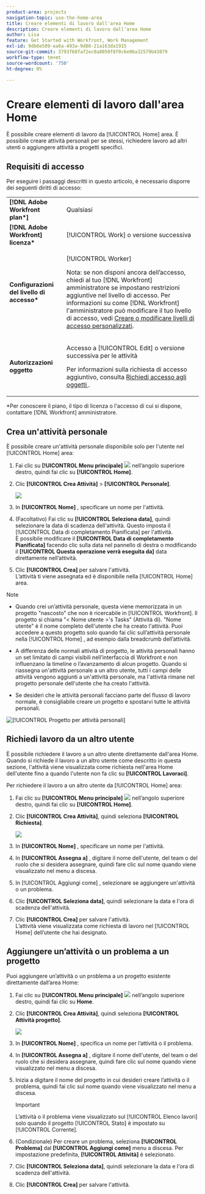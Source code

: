 ```yaml
---
product-area: projects
navigation-topic: use-the-home-area
title: Creare elementi di lavoro dall'area Home
description: Creare elementi di lavoro dall'area Home
author: Lisa
feature: Get Started with Workfront, Work Management
exl-id: 9db6e509-ea6a-493a-9d86-21a163da1915
source-git-commit: 3793f68faf2ec0a8050f8f0c6e06a32579b43879
workflow-type: tm+mt
source-wordcount: '750'
ht-degree: 0%

---
```


# Creare elementi di lavoro dall&#39;area Home

<!--
<p data-mc-conditions="QuicksilverOrClassic.Draft mode">(NOTE: From Courtney: Need to rename)</p>
-->

È possibile creare elementi di lavoro da [!UICONTROL Home] area. È possibile creare attività personali per se stessi, richiedere lavoro ad altri utenti o aggiungere attività a progetti specifici.

## Requisiti di accesso

Per eseguire i passaggi descritti in questo articolo, è necessario disporre dei seguenti diritti di accesso:

<table style="table-layout:auto"> 
 <col> 
 <col> 
 <tbody> 
  <tr> 
   <td role="rowheader"><strong>[!DNL Adobe Workfront plan*]</strong></td> 
   <td> <p>Qualsiasi</p> </td> 
  </tr> 
  <tr> 
   <td role="rowheader"><strong>[!DNL Adobe Workfront] licenza*</strong></td> 
   <td> <p>[!UICONTROL Work] o versione successiva</p> </td> 
  </tr> 
  <tr> 
   <td role="rowheader"><strong>Configurazioni del livello di accesso*</strong></td> 
   <td> <p>[!UICONTROL Worker]</p> <p>Nota: se non disponi ancora dell’accesso, chiedi al tuo [!DNL Workfront] amministratore se impostano restrizioni aggiuntive nel livello di accesso. Per informazioni su come [!DNL Workfront] l'amministratore può modificare il tuo livello di accesso, vedi <a href="../../../administration-and-setup/add-users/configure-and-grant-access/create-modify-access-levels.md" class="MCXref xref">Creare o modificare livelli di accesso personalizzati</a>.</p> </td> 
  </tr> 
  <tr> 
   <td role="rowheader"><strong>Autorizzazioni oggetto</strong></td> 
   <td> <p>Accesso a [!UICONTROL Edit] o versione successiva per le attività</p> <p>Per informazioni sulla richiesta di accesso aggiuntivo, consulta <a href="../../../workfront-basics/grant-and-request-access-to-objects/request-access.md" class="MCXref xref">Richiedi accesso agli oggetti </a>.</p> </td> 
  </tr> 
 </tbody> 
</table>

&#42;Per conoscere il piano, il tipo di licenza o l&#39;accesso di cui si dispone, contattare [!DNL Workfront] amministratore.

## Crea un&#39;attività personale

È possibile creare un&#39;attività personale disponibile solo per l&#39;utente nel [!UICONTROL Home] area:

1. Fai clic su **[!UICONTROL Menu principale]** ![](assets/main-menu-icon.png) nell’angolo superiore destro, quindi fai clic su **[!UICONTROL Home]**.
1. Clic **[!UICONTROL Crea Attività]** > **[!UICONTROL Personale]**.

   ![](assets/creating-work-items-new-task-personal-nwe-350x228.png)

1. In **[!UICONTROL Nome]** , specificare un nome per l&#39;attività.
1. (Facoltativo) Fai clic su **[!UICONTROL Seleziona data]**, quindi selezionare la data di scadenza dell&#39;attività. Questo imposta il [!UICONTROL Data di completamento Pianificata] per l&#39;attività.\
   È possibile modificare il **[!UICONTROL Data di completamento Pianificata]** facendo clic sulla data nel pannello di destra o modificando il **[!UICONTROL Questa operazione verrà eseguita da]** data direttamente nell’attività.

1. Clic **[!UICONTROL Crea]** per salvare l&#39;attività.\
   L’attività ti viene assegnata ed è disponibile nella [!UICONTROL Home] area.

>[!NOTE]
>
>* Quando crei un’attività personale, questa viene memorizzata in un progetto &quot;nascosto&quot; che non è ricercabile in [!UICONTROL Workfront]. Il progetto si chiama &quot;&lt; Nome utente >&#39;s Tasks&quot; (Attività di). &quot;Nome utente&quot; è il nome completo dell&#39;utente che ha creato l&#39;attività. Puoi accedere a questo progetto solo quando fai clic sull’attività personale nella [!UICONTROL Home] , ad esempio dalla breadcrumb dell’attività.
>
>* A differenza delle normali attività di progetto, le attività personali hanno un set limitato di campi visibili nell’interfaccia di Workfront e non influenzano la timeline o l’avanzamento di alcun progetto. Quando si riassegna un&#39;attività personale a un altro utente, tutti i campi delle attività vengono aggiunti a un&#39;attività personale, ma l&#39;attività rimane nel progetto personale dell&#39;utente che ha creato l&#39;attività.
>
>* Se desideri che le attività personali facciano parte del flusso di lavoro normale, è consigliabile creare un progetto e spostarvi tutte le attività personali.
>
> ![[!UICONTROL Progetto per attività personali]](assets/createworkitems-personal--project-350x105.png)

## Richiedi lavoro da un altro utente

È possibile richiedere il lavoro a un altro utente direttamente dall&#39;area Home. Quando si richiede il lavoro a un altro utente come descritto in questa sezione, l&#39;attività viene visualizzata come richiesta nell&#39;area Home dell&#39;utente fino a quando l&#39;utente non fa clic su **[!UICONTROL Lavoraci]**.

Per richiedere il lavoro a un altro utente da [!UICONTROL Home] area:

1. Fai clic su **[!UICONTROL Menu principale]** ![](assets/main-menu-icon.png) nell’angolo superiore destro, quindi fai clic su **[!UICONTROL Home]**.
1. Clic **[!UICONTROL Crea Attività]**, quindi seleziona **[!UICONTROL Richiesta]**.

   ![](assets/creating-work-items-new-task-request-nwe-350x283.png)

1. In **[!UICONTROL Nome]** , specificare un nome per l&#39;attività.
1. In **[!UICONTROL Assegna a]** , digitare il nome dell&#39;utente, del team o del ruolo che si desidera assegnare, quindi fare clic sul nome quando viene visualizzato nel menu a discesa.
1. In [!UICONTROL Aggiungi come] , selezionare se aggiungere un&#39;attività o un problema.
1. Clic **[!UICONTROL Seleziona data]**, quindi selezionare la data e l&#39;ora di scadenza dell&#39;attività.
1. Clic **[!UICONTROL Crea]** per salvare l&#39;attività.\
   L’attività viene visualizzata come richiesta di lavoro nel [!UICONTROL Home] dell’utente che hai designato.

## Aggiungere un’attività o un problema a un progetto

Puoi aggiungere un’attività o un problema a un progetto esistente direttamente dall’area Home:

1. Fai clic su **[!UICONTROL Menu principale]** ![](assets/main-menu-icon.png) nell’angolo superiore destro, quindi fai clic su **Home**.
1. Clic **[!UICONTROL Crea Attività]**, quindi seleziona **[!UICONTROL Attività progetto]**.

   ![](assets/creating-work-items-new-project-task-nwe-350x358.png)

1. In **[!UICONTROL Nome]** , specifica un nome per l’attività o il problema.
1. In **[!UICONTROL Assegna a]** , digitare il nome dell&#39;utente, del team o del ruolo che si desidera assegnare, quindi fare clic sul nome quando viene visualizzato nel menu a discesa.
1. Inizia a digitare il nome del progetto in cui desideri creare l’attività o il problema, quindi fai clic sul nome quando viene visualizzato nel menu a discesa.

   >[!IMPORTANT]
   >
   >L’attività o il problema viene visualizzato sul [!UICONTROL Elenco lavori] solo quando il progetto [!UICONTROL Stato] è impostato su [!UICONTROL Corrente].

1. (Condizionale) Per creare un problema, seleziona **[!UICONTROL Problema]** dal **[!UICONTROL Aggiungi come]** menu a discesa. Per impostazione predefinita, **[!UICONTROL Attività]** è selezionato.

1. Clic **[!UICONTROL Seleziona data]**, quindi selezionare la data e l&#39;ora di scadenza dell&#39;attività.
1. Clic **[!UICONTROL Crea]** per salvare l&#39;attività.
